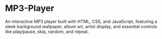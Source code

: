 # MP3-Player
An interactive MP3 player built with HTML, CSS, and JavaScript, featuring a sleek background wallpaper, album art, artist display, and essential controls like play/pause, skip, random, and repeat.

